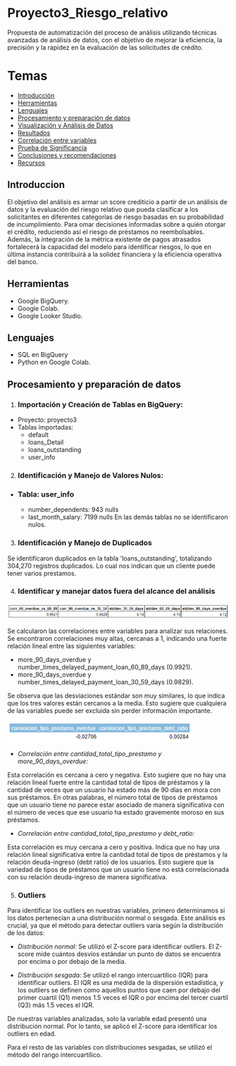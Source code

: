 # Proyecto3_Riesgo_relativo
Propuesta de automatización del proceso de análisis utilizando técnicas avanzadas de análisis de datos, con el objetivo de mejorar la eficiencia, la precisión y la rapidez en la evaluación de las solicitudes de crédito.
# Temas
- [Introducción](#introducción)
- [Herramientas](#herramientas)
- [Lenguajes](#lenguajes)
- [Procesamiento y preparación de datos](#procesamiento-y-preparación-de-datos)
- [Visualización y Análisis de Datos](#visualización-y-análisis-de-datos)
- [Resultados](#resultados)
- [Correlación entre variables](#correlación-entre-variables)
- [Prueba de Significancia](#prueba-de-significancia) 
- [Conclusiones y recomendaciones](#conclusiones-y-recomendaciones)
- [Recursos](#recursos)

## Introduccion
El objetivo del análisis es armar un score crediticio a partir de un análisis de datos y la evaluación del riesgo relativo que pueda clasificar a los solicitantes en diferentes categorías de riesgo basadas en su probabilidad de incumplimiento. Para omar decisiones informadas sobre a quién otorgar el crédito, reduciendo así el riesgo de préstamos no reembolsables. Además, la integración de la métrica existente de pagos atrasados fortalecerá la capacidad del modelo para identificar riesgos, lo que en última instancia contribuirá a la solidez financiera y la eficiencia operativa del banco.

## Herramientas
- Google BigQuery.
- Google Colab.
- Google Looker Studio.
## Lenguajes
- SQL en BigQuery
- Python en Google Colab.
## Procesamiento y preparación de datos
1. ### Importación y Creación de Tablas en BigQuery:
- Proyecto: proyecto3
- Tablas importadas:
  - default
  - loans_Detail
  - loans_outstanding
  - user_info
2. ### Identificación y Manejo de Valores Nulos:
- ### Tabla: user_info
  - number_dependents: 943 nulls
  - last_month_salary: 7199 nulls
  En las demás tablas no se identificaron nulos.

3. ### Identificación y Manejo de Duplicados
Se identificaron duplicados en la tabla 'loans_outstanding', totalizando 304,270 registros duplicados. Lo cual nos indican que un cliente puede tener varios prestamos.

4. ### Identificar y manejar datos fuera del alcance del análisis

 ![](imagenes/corr_stddev.png)
 
Se calcularon las correlaciones entre variables para analizar sus relaciones. Se encontraron correlaciones muy altas, cercanas a 1, indicando una fuerte relación lineal entre las siguientes variables:

   - more_90_days_overdue y number_times_delayed_payment_loan_60_89_days (0.9921).
   - more_90_days_overdue y number_times_delayed_payment_loan_30_59_days (0.9829).

Se observa que las desviaciones estándar son muy similares, lo que indica que los tres valores están cercanos a la media. Esto sugiere que cualquiera de las variables puede ser excluida sin perder información importante. 

 ![](imagenes/corr_total_loan_type.png)

- *Correlación entre cantidad_total_tipo_prestamo y more_90_days_overdue:*

Esta correlación es cercana a cero y negativa. Esto sugiere que no hay una relación lineal fuerte entre la cantidad total de tipos de préstamos y la cantidad de veces que un usuario ha estado más de 90 días en mora con sus préstamos. En otras palabras, el número total de tipos de préstamos que un usuario tiene no parece estar asociado de manera significativa con el número de veces que ese usuario ha estado gravemente moroso en sus préstamos.

- *Correlación entre cantidad_total_tipo_prestamo y debt_ratio:*

Esta correlación es muy cercana a cero y positiva. Indica que no hay una relación lineal significativa entre la cantidad total de tipos de préstamos y la relación deuda-ingreso (debt ratio) de los usuarios. Esto sugiere que la variedad de tipos de préstamos que un usuario tiene no está correlacionada con su relación deuda-ingreso de manera significativa.

5. ### Outliers

Para identificar los outliers en nuestras variables, primero determinamos si los datos pertenecían a una distribución normal o sesgada. Este análisis es crucial, ya que el método para detectar outliers varía según la distribución de los datos:

- *Distribución normal:* Se utilizó el Z-score para identificar outliers. El Z-score mide cuántos desvíos estándar un punto de datos se encuentra por encima o por debajo de la media.

- *Distribución sesgada:* Se utilizó el rango intercuartílico (IQR) para identificar outliers. El IQR es una medida de la dispersión estadística, y los outliers se definen como aquellos puntos que caen por debajo del primer cuartil (Q1) menos 1.5 veces el IQR o por encima del tercer cuartil (Q3) más 1.5 veces el IQR.
  
De nuestras variables analizadas, solo la variable edad presentó una distribución normal. Por lo tanto, se aplicó el Z-score para identificar los outliers en edad. 

Para el resto de las variables con distribuciones sesgadas, se utilizó el método del rango intercuartílico.



